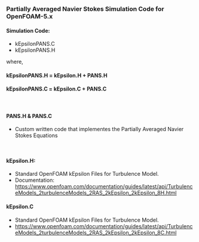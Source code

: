 ### Partially Averaged Navier Stokes Simulation Code for OpenFOAM-5.x

#### Simulation Code:
- kEpsilonPANS.C
- kEpsilonPANS.H

where,

#### kEpsilonPANS.H = kEpsilon.H + PANS.H

#### kEpsilonPANS.C = kEpsilon.C + PANS.C

<br>

#### PANS.H & PANS.C
- Custom written code that implementes the Partially Averaged Navier Stokes Equations

<br>

#### kEpsilon.H:
- Standard OpenFOAM kEpsilon Files for Turbulence Model.
- Documentation: https://www.openfoam.com/documentation/guides/latest/api/TurbulenceModels_2turbulenceModels_2RAS_2kEpsilon_2kEpsilon_8H.html

#### kEpsilon.C
- Standard OpenFOAM kEpsilon Files for Turbulence Model.
- https://www.openfoam.com/documentation/guides/latest/api/TurbulenceModels_2turbulenceModels_2RAS_2kEpsilon_2kEpsilon_8C.html
